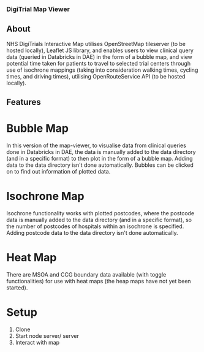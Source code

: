 ### DigiTrial Map Viewer

## About 
NHS DigiTrials Interactive Map utilises OpenStreetMap tileserver (to be hosted locally), Leaflet JS library, and enables users to view clinical query data (queried in Databricks in DAE) in the form of a bubble map, and view potential time taken for patients to travel to selected trial centers through use of isochrone mappings (taking into consideration walking times, cycling times, and driving times), utilising OpenRouteService API (to be hosted locally).

## Features 
# Bubble Map
In this version of the map-viewer, to visualise data from clinical queries done in Databricks in DAE, the data is manually added to the data directory (and in a specific format) to then plot in the form of a bubble map. Adding data to the data directory isn't done automatically.
Bubbles can be clicked on to find out information of plotted data.

# Isochrone Map
Isochrone functionality works with plotted postcodes, where the postcode data is manually added to the data directory (and in a specific format), so the number of postcodes of hospitals within an isochrone is specified. Adding postcode data to the data directory isn't done automatically.

# Heat Map
There are MSOA and CCG boundary data available (with toggle functionalities) for use with heat maps (the heap maps have not yet been started).

# Setup 
1. Clone
2. Start node server/ server
3. Interact with map
